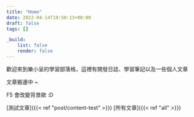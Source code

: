 ```yaml
---
title: "Home"
date: 2022-04-14T19:50:13+08:00
draft: false
tags: []

_build:
    list: false
    render: false
---
```


歡迎來到樂小呈的學習部落格，這裡有開發日誌、學習筆記以及一些個人文章

文章搬運中 ~

F5 會改變背景歐 :D 

[測試文章]({{< ref "post/content-test" >}}) [所有文章]({{< ref "all" >}})

